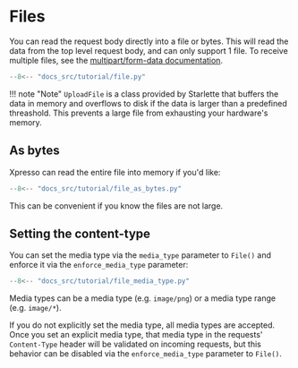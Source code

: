 # Files

You can read the request body directly into a file or bytes.
This will read the data from the top level request body, and can only support 1 file.
To receive multiple files, see the [multipart/form-data documentation].

```python
--8<-- "docs_src/tutorial/file.py"
```

!!! note "Note"
    `UploadFile` is a class provided by Starlette that buffers the data in memory and overflows to disk if the data is larger than a predefined threashold.
    This prevents a large file from exhausting your hardware's memory.

## As bytes

Xpresso can read the entire file into memory if you'd like:

```python
--8<-- "docs_src/tutorial/file_as_bytes.py"
```

This can be convenient if you know the files are not large.

## Setting the content-type

You can set the media type via the `media_type` parameter to `File()` and enforce it via the `enforce_media_type` parameter:

```python
--8<-- "docs_src/tutorial/file_media_type.py"
```

Media types can be a media type (e.g. `image/png`) or a media type range (e.g. `image/*`).

If you do not explicitly set the media type, all media types are accepted.
Once you set an explicit media type, that media type in the requests' `Content-Type` header will be validated on incoming requests, but this behavior can be disabled via the `enforce_media_type` parameter to `File()`.

[multipart/form-data documentation]: forms.md#multipart-requests
